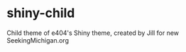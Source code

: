 shiny-child
===========

Child theme of e404's Shiny theme, created by Jill for new SeekingMichigan.org